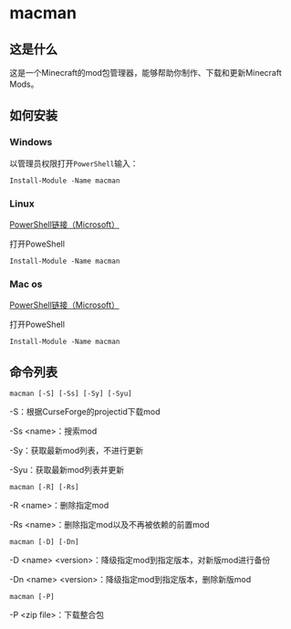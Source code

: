 # macman

## 这是什么

这是一个Minecraft的mod包管理器，能够帮助你制作、下载和更新Minecraft Mods。

## 如何安装

### Windows

以管理员权限打开`PowerShell`输入：

```[powershell]
Install-Module -Name macman
```

### Linux

[PowerShell链接（Microsoft）](https://docs.microsoft.com/powershell/scripting/install/installing-powershell-core-on-linux?view=powershell-7)

打开PoweShell

```[terinmal]
Install-Module -Name macman
```

### Mac os

[PowerShell链接（Microsoft）](https://docs.microsoft.com/powershell/scripting/install/installing-powershell-core-on-macos?view=powershell-7)

打开PoweShell

```[powershell]
Install-Module -Name macman
```

## 命令列表

```[powershell]
macman [-S] [-Ss] [-Sy] [-Syu]
```

-S：根据CurseForge的projectid下载mod

-Ss \<name>：搜索mod

-Sy：获取最新mod列表，不进行更新

-Syu：获取最新mod列表并更新

```[powershell]
macman [-R] [-Rs]
```

-R \<name>：删除指定mod

-Rs \<name>：删除指定mod以及不再被依赖的前置mod

```[powershell]
macman [-D] [-Dn]
```

-D \<name> \<version>：降级指定mod到指定版本，对新版mod进行备份

-Dn \<name> \<version>：降级指定mod到指定版本，删除新版mod

```[powershell]
macman [-P]
```

-P \<zip file>：下载整合包
